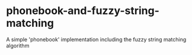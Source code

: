 # phonebook-and-fuzzy-string-matching
A simple 'phonebook' implementation including the fuzzy string matching algorithm
